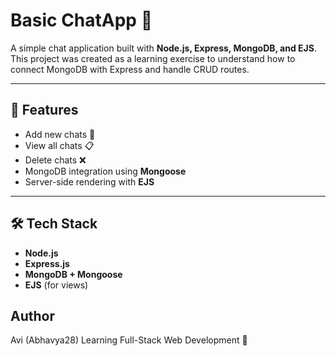 # Basic ChatApp 💬

A simple chat application built with **Node.js, Express, MongoDB, and EJS**.  
This project was created as a learning exercise to understand how to connect MongoDB with Express and handle CRUD routes.

---

## 🚀 Features
- Add new chats 📝
- View all chats 📋
- Delete chats ❌
- MongoDB integration using **Mongoose**
- Server-side rendering with **EJS**

---

## 🛠️ Tech Stack
- **Node.js**
- **Express.js**
- **MongoDB + Mongoose**
- **EJS** (for views)

## Author
Avi (Abhavya28)
Learning Full-Stack Web Development 🚀
